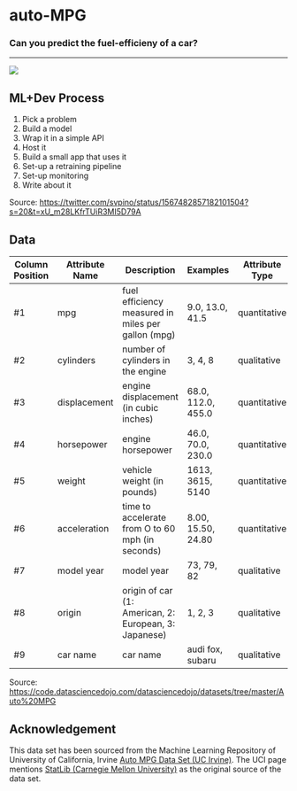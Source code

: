 # auto-MPG

### Can you predict the fuel-efficieny of a car?

---
![](images/tim-mossholder-680992-unsplash.jpg)


## ML+Dev Process

1. Pick a problem
2. Build a model
3. Wrap it in a simple API
4. Host it
5. Build a small app that uses it
6. Set-up a retraining pipeline
7. Set-up monitoring
8. Write about it

Source: https://twitter.com/svpino/status/1567482857182101504?s=20&t=xU_m28LKfrTUiR3MI5D79A

## Data



 **Column Position**|**Attribute Name**|**Description**                                             |**Examples**               |**Attribute Type**   |**Nulls Ratio**
|-------------------|------------------|------------------------------------------------------------|---------------------------|---------------------|----------------|
|     #1            |   mpg            |  fuel efficiency measured in miles per gallon (mpg)        | 9.0, 13.0, 41.5           | quantitative        | 0%             |
|     #2            |   cylinders      |  number of cylinders in the engine                         | 3, 4, 8                   | qualitative         | 0%             |
|     #3            |   displacement   |  engine displacement (in cubic inches)                     | 68.0, 112.0, 455.0        | quantitative        | 0%             |
|     #4            |   horsepower     |  engine horsepower                                         | 46.0, 70.0, 230.0         | quantitative        | 2%             |
|     #5            |   weight         |  vehicle weight (in pounds)                                | 1613, 3615, 5140          | quantitative        | 0%             |
|     #6            |   acceleration   |  time to accelerate from O to 60 mph (in seconds)          | 8.00, 15.50, 24.80        | quantitative        | 0%             |
|     #7            |   model year     |  model year                                                | 73, 79, 82                | qualitative         | 0%             |
|     #8            |   origin         |  origin of car (1: American, 2: European, 3: Japanese)     | 1, 2, 3                   | qualitative         | 0%             |
|     #9            |   car name       |  car name                                                  | audi fox, subaru          | qualitative         | 0%             |



Source: https://code.datasciencedojo.com/datasciencedojo/datasets/tree/master/Auto%20MPG

## Acknowledgement

This data set has been sourced from the Machine Learning Repository of University of California, Irvine [Auto MPG Data Set (UC Irvine)](https://archive.ics.uci.edu/ml/datasets/auto+mpg). The UCI page mentions [StatLib (Carnegie Mellon University)](http://lib.stat.cmu.edu/datasets/) as the original source of the data set.

